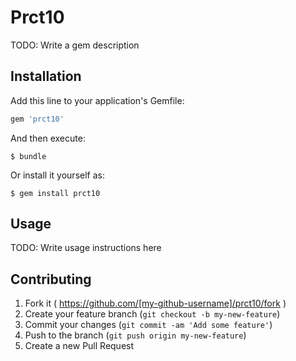 # Prct10

TODO: Write a gem description

## Installation

Add this line to your application's Gemfile:

```ruby
gem 'prct10'
```

And then execute:

    $ bundle

Or install it yourself as:

    $ gem install prct10

## Usage

TODO: Write usage instructions here

## Contributing

1. Fork it ( https://github.com/[my-github-username]/prct10/fork )
2. Create your feature branch (`git checkout -b my-new-feature`)
3. Commit your changes (`git commit -am 'Add some feature'`)
4. Push to the branch (`git push origin my-new-feature`)
5. Create a new Pull Request
